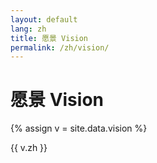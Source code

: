 ```yaml
---
layout: default
lang: zh
title: 愿景 Vision
permalink: /zh/vision/
---
```


<div class="container" style="margin:24px 0;">
  <h1>愿景 Vision</h1>
  {% assign v = site.data.vision %}
  <p class="lead">{{ v.zh }}</p>
</div> 